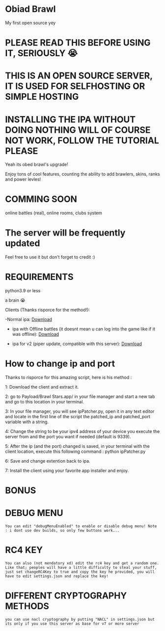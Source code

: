 # Obiad Brawl
 My first open source yey
 # PLEASE READ THIS BEFORE USING IT, SERIOUSLY 😭
# THIS IS AN OPEN SOURCE SERVER, IT IS USED FOR SELFHOSTING OR SIMPLE HOSTING
# INSTALLING THE IPA WITHOUT DOING NOTHING WILL OF COURSE NOT WORK, FOLLOW THE TUTORIAL PLEASE
 Yeah its obed brawl's upgrade!

 Enjoy tons of cool features, counting the ability to add brawlers, skins, ranks and power levles!

# COMMING SOON
  online battles (real), online rooms, clubs system

# The server will be frequently updated

Feel free to use it but don't forget to credit :)

# REQUIREMENTS
python3.9 or less

a brain 😭


Clients (Thanks risporce for the method!):
  
  
   -Normal ipa: [Download](https://www.mediafire.com/file/lkdc121x2y928hy/ObiadBrawl.ipa/file)
 
 
  - ipa with Offline battles (it doesnt mean u can log into the game like if it was offline): [Download](https://www.mediafire.com/file/83rek6arjq5lmqq/ObiadBrawlOfflineBattles.ipa/file)

  - ipa for v2 (piper update, compatible with this server):  [Download](https://www.mediafire.com/file/tq844mudjym6yog/v2+Obiad.ipa/file)


  # How to change ip and port
  
  Thanks to risporce for this amazing script, here is his method :

  1: Download the client and extract it.
  
  2: go to Payload/Brawl Stars.app/ in your file manager and start a new tab and go to this location in your terminal.
  
  3: In your file manager, you will see ipPatcher.py, open it in any text editor and locate in the first line of the script the patched_ip and patched_port variable with a string.
  
  4: Change the string to be your ipv4 address of your device you execute the server from and  the port you want if needed (default is 9339).
  
  5: After the ip (and the port) changed is saved, in your terminal with the client location, execute this following command : python ipPatcher.py
  
  6: Save and change extention back to ipa.
  
  7: Install the client using your favorite app installer and enjoy.

  # BONUS
  
   # DEBUG MENU
    You can edit "debugMenuEnabled" to enable or disable debug menu! Note : i dont use dev builds, so only few buttons work...

   # RC4 KEY
    You can also (not mendatory xd) edit the rc4 key and get a random one. Like that; peoples will have a little difficulty to steal your stuff, just set changeRC4Key to true and copy the key he provided, you will have to edit settings.json and replace the key!

   # DIFFERENT CRYPTOGRAPHY METHODS
    you can use nacl cryptography by putting "NACL" in settings.json but its only if you use this server as base for v7 or more server

